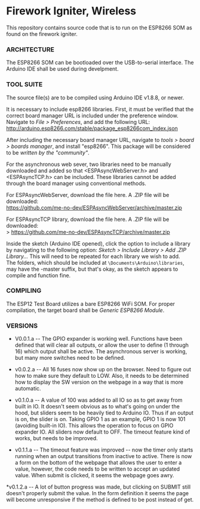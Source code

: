 # Firework Igniter, Wireless 

This repository contains source code that is to run on the ESP8266 SOM as found on the firework igniter.  

### ARCHITECTURE ###
The ESP8266 SOM can be bootloaded over the USB-to-serial interface. The Arduino IDE shall be used during develpment.   

### TOOL SUITE ###

The source file(s) are to be compiled using Arduino IDE v1.8.8, or newer.    

It is necessary to include esp8266 libraries. First, it must be verified that the correct board manager URL is included under the preference window.  Navigate to *File > Preferences*, and add the following URL: http://arduino.esp8266.com/stable/package_esp8266com_index.json

After including the necessary board manager URL, navigate to *tools > board > boards manager*, and install "esp8266".  This package will be considered to be *written by the "community"*.

For the asynchronous web sever, two libraries need to be manually downloaded and added so that <ESPAsyncWebServer.h> and <ESPAsyncTCP.h> can be included.  These libraries cannot be added through the board manager using conventional methods.

For ESPAsyncWebServer, download the file here.  A .ZIP file will be downloaded: <br>
https://github.com/me-no-dev/ESPAsyncWebServer/archive/master.zip <br>


For ESPAsyncTCP library, download the file here. A .ZIP file will be downloaded: <br>>
https://github.com/me-no-dev/ESPAsyncTCP/archive/master.zip <br>

Inside the sketch (Arduino IDE opened), click the option to include a library by navigating to the following option: *Sketch > Include Library > Add .ZIP Library...*  This will need to be repeated for each library we wish to add.  
The folders, which should be included at `\Documents\Arduino\libraries`, may have the -master suffix, but that's okay, as the sketch appears to compile and function fine.


### COMPILING ###
The ESP12 Test Board utilizes a bare ESP8266 WiFi SOM.  For proper compilation, the target board shall be  *Generic ESP8266 Module*.  

### VERSIONS ###
* V0.0.1.a -- The GPIO expander is working well. Functions have been defined that will clear all outputs, or allow the user to define (1 through 16) which output shall be active.  The asynchronous server is working, but many more switches need to be defined.  

* v0.0.2.a -- All 16 fuses now show up on the browser.  Need to figure out how to make sure they default to LOW.  Also, it needs to be determined how to display the SW version on the webpage in a way that is more automatic.  

* v0.1.0.a -- A value of 100 was added to all IO so as to get away from built in IO.  It doesn't seem obvious as to what's going on under the hood, but sliders seem to be heavily tied to Arduino IO.  Thus if an output is on, the slider is on.  Taking GPIO 1 as an example, GPIO 1 is now 101 (avoiding built-in IO). This allows the operation to focus on GPIO expander IO.  All sliders now default to OFF.  The timeout feature kind of works, but needs to be improved.  

* v0.1.1.a -- The timeout feature was improved -- now the timer only starts running when an output transitions from inactive to active.  There is now a form on the bottom of the webpage that allows the user to enter a value, however, the code needs to be written to accept an updated value.  When submit is clicked, it seems the webpage goes awry.  


*v0.1.2.a -- A lot of button progress was made, but clicking on SUBMIT still doesn't properly submit the value.  In the form definition it seems the page will become unresponsive if the method is defined to be post instead of get.

